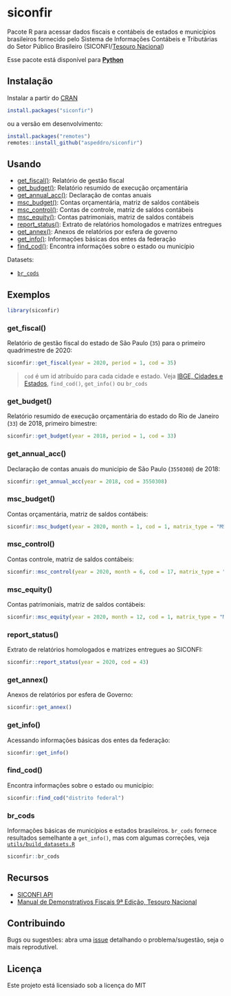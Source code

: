 # siconfir

Pacote R para acessar dados fiscais e contábeis de estados e municípios brasileiros fornecido pelo Sistema de Informações Contábeis e Tributárias do Setor Público Brasileiro (SICONFI/[Tesouro Nacional](https://www.gov.br/tesouronacional/))

Esse pacote está disponível para [**Python**](https://github.com/pedrocastroo/siconfipy)

## Instalação

Instalar a partir do [CRAN](https://cran.r-project.org/package=siconfir)

```r
install.packages("siconfir")
```
ou a versão em desenvolvimento:

```r
install.packages("remotes")
remotes::install_github("aspeddro/siconfir")
```

## Usando

- [get_fiscal()](#get_fiscal): Relatório de gestão fiscal
- [get_budget()](#get_budget): Relatório resumido de execução orçamentária
- [get_annual_acc()](#get_annual_acc): Declaração de contas anuais
- [msc_budget()](#msc_budget): Contas orçamentária, matriz de saldos contábeis
- [msc_control()](#msc_control): Contas de controle, matriz de saldos contábeis
- [msc_equity()](#msc_equity): Contas patrimoniais, matriz de saldos contábeis
- [report_status()](#report_status): Extrato de relatórios homologados e matrizes entregues
- [get_annex()](#get_annex): Anexos de relatórios por esfera de governo
- [get_info()](#get_info): Informações básicas dos entes da federação
- [find_cod()](#find_cod): Encontra informações sobre o estado ou município

Datasets:

- [`br_cods`](#br_cods)

## Exemplos

```r
library(siconfir)
```

### get_fiscal()

Relatório de gestão fiscal do estado de São Paulo (`35`) para o primeiro quadrimestre de 2020:

```r
siconfir::get_fiscal(year = 2020, period = 1, cod = 35)
```

> `cod` é um id atribuído para cada cidade e estado. Veja [IBGE, Cidades e Estados](https://www.ibge.gov.br/cidades-e-estados.html?view=municipio), `find_cod()`, `get_info()` ou `br_cods`

### get_budget()

Relatório resumido de execução orçamentária do estado do Rio de Janeiro (`33`) de 2018, primeiro bimestre:

```r
siconfir::get_budget(year = 2018, period = 1, cod = 33)
```

### get_annual_acc()

Declaração de contas anuais do municipio de São Paulo (`3550308`) de 2018:

```r
siconfir::get_annual_acc(year = 2018, cod = 3550308)
```

### msc_budget()

Contas orçamentária, matriz de saldos contábeis:

```r
siconfir::msc_budget(year = 2020, month = 1, cod = 1, matrix_type = "MSCC", class = 5, value = "period_change")
```

### msc_control()

Contas controle, matriz de saldos contábeis:

```r
siconfir::msc_control(year = 2020, month = 6, cod = 17, matrix_type = "MSCC", class = 7, value = "ending_balance")
```

### msc_equity()

Contas patrimoniais, matriz de saldos contábeis:

```r
siconfir::msc_equity(year = 2020, month = 12, cod = 1, matrix_type = "MSCE", class = 1, value = "beginning_balance") # cod = 1 é o id do Brasil
```

### report_status()

Extrato de relatórios homologados e matrizes entregues ao SICONFI:

```r
siconfir::report_status(year = 2020, cod = 43)
```

### get_annex()

Anexos de relatórios por esfera de Governo:

```r
siconfir::get_annex()
```

### get_info()

Acessando informações básicas dos entes da federação:

```r
siconfir::get_info()
```

### find_cod()

Encontra informações sobre o estado ou município:

```r
siconfir::find_cod("distrito federal")
```

### br_cods

Informações básicas de municípios e estados brasileiros. `br_cods` fornece resultados semelhante a `get_info()`, mas com algumas correções, veja [`utils/build_datasets.R`](utils/build_datasets.R)

```r
siconfir::br_cods
```

## Recursos

- [SICONFI API](http://apidatalake.tesouro.gov.br/docs/siconfi/)
- [Manual de Demonstrativos Fiscais 9ª Edição, Tesouro Nacional](https://conteudo.tesouro.gov.br/manuais/index.php?option=com_content&view=categories&id=560&Itemid=675)

## Contribuindo

Bugs ou sugestões: abra uma [issue](https://github.com/pedrocastroo/siconfir/issues) detalhando o problema/sugestão, seja o mais reprodutível.

## Licença

Este projeto está licensiado sob a licença do MIT